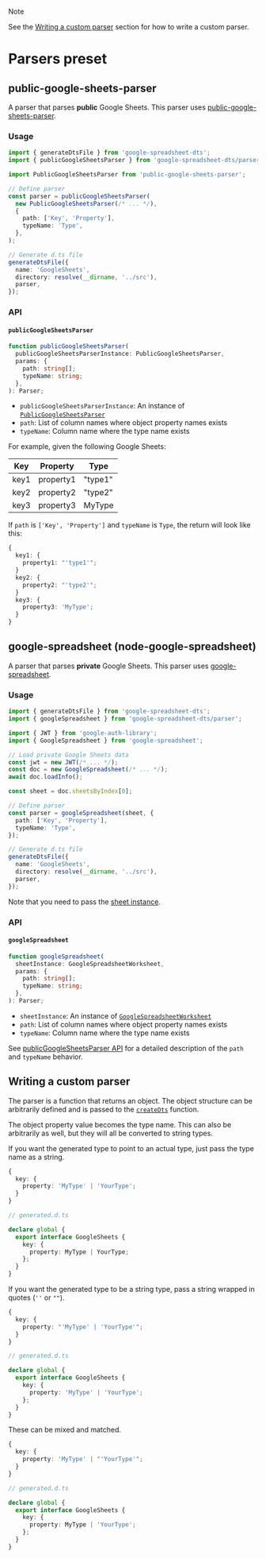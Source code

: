 > [!NOTE]
> See the [Writing a custom parser](#writing-a-custom-parser) section for how to write a custom parser.

# Parsers preset

## public-google-sheets-parser

A parser that parses **public** Google Sheets. This parser uses [public-google-sheets-parser](https://github.com/fureweb-com/public-google-sheets-parser).

### Usage

```ts
import { generateDtsFile } from 'google-spreadsheet-dts';
import { publicGoogleSheetsParser } from 'google-spreadsheet-dts/parser';

import PublicGoogleSheetsParser from 'public-google-sheets-parser';

// Define parser
const parser = publicGoogleSheetsParser(
  new PublicGoogleSheetsParser(/* ... */),
  {
    path: ['Key', 'Property'],
    typeName: 'Type',
  },
);

// Generate d.ts file
generateDtsFile({
  name: 'GoogleSheets',
  directory: resolve(__dirname, '../src'),
  parser,
});
```

### API

#### `publicGoogleSheetsParser`

```ts
function publicGoogleSheetsParser(
  publicGoogleSheetsParserInstance: PublicGoogleSheetsParser,
  params: {
    path: string[];
    typeName: string;
  },
): Parser;
```

- `publicGoogleSheetsParserInstance`: An instance of [`PublicGoogleSheetsParser`](https://github.com/fureweb-com/public-google-sheets-parser?tab=readme-ov-file#usage-example)
- `path`: List of column names where object property names exists
- `typeName`: Column name where the type name exists

For example, given the following Google Sheets:

| Key  | Property  | Type    |
| ---- | --------- | ------- |
| key1 | property1 | "type1" |
| key2 | property2 | "type2" |
| key3 | property3 | MyType  |

If `path` is `['Key', 'Property']` and `typeName` is `Type`, the return will look like this:

```ts
{
  key1: {
    property1: "'type1'";
  }
  key2: {
    property2: "'type2'";
  }
  key3: {
    property3: 'MyType';
  }
}
```

## google-spreadsheet (node-google-spreadsheet)

A parser that parses **private** Google Sheets. This parser uses [google-spreadsheet](https://github.com/theoephraim/node-google-spreadsheet).

### Usage

```ts
import { generateDtsFile } from 'google-spreadsheet-dts';
import { googleSpreadsheet } from 'google-spreadsheet-dts/parser';

import { JWT } from 'google-auth-library';
import { GoogleSpreadsheet } from 'google-spreadsheet';

// Load private Google Sheets data
const jwt = new JWT(/* ... */);
const doc = new GoogleSpreadsheet(/* ... */);
await doc.loadInfo();

const sheet = doc.sheetsByIndex[0];

// Define parser
const parser = googleSpreadsheet(sheet, {
  path: ['Key', 'Property'],
  typeName: 'Type',
});

// Generate d.ts file
generateDtsFile({
  name: 'GoogleSheets',
  directory: resolve(__dirname, '../src'),
  parser,
});
```

Note that you need to pass the [sheet instance](https://theoephraim.github.io/node-google-spreadsheet/#/classes/google-spreadsheet-worksheet).

### API

#### `googleSpreadsheet`

```ts
function googleSpreadsheet(
  sheetInstance: GoogleSpreadsheetWorksheet,
  params: {
    path: string[];
    typeName: string;
  },
): Parser;
```

- `sheetInstance`: An instance of [`GoogleSpreadsheetWorksheet`](https://theoephraim.github.io/node-google-spreadsheet/#/classes/google-spreadsheet-worksheet)
- `path`: List of column names where object property names exists
- `typeName`: Column name where the type name exists

See [publicGoogleSheetsParser API](#public-google-sheets-parser) for a detailed description of the `path` and `typeName` behavior.

## Writing a custom parser

The parser is a function that returns an object. The object structure can be arbitrarily defined and is passed to the [`createDts`](../core/createDts.ts) function.

The object property value becomes the type name. This can also be arbitrarily as well, but they will all be converted to string types.

If you want the generated type to point to an actual type, just pass the type name as a string.

```ts
{
  key: {
    property: 'MyType' | 'YourType';
  }
}
```

```ts
// generated.d.ts

declare global {
  export interface GoogleSheets {
    key: {
      property: MyType | YourType;
    };
  }
}
```

If you want the generated type to be a string type, pass a string wrapped in quotes (`''` or `""`).

```ts
{
  key: {
    property: "'MyType' | 'YourType'";
  }
}
```

```ts
// generated.d.ts

declare global {
  export interface GoogleSheets {
    key: {
      property: 'MyType' | 'YourType';
    };
  }
}
```

These can be mixed and matched.

```ts
{
  key: {
    property: 'MyType' | "'YourType'";
  }
}
```

```ts
// generated.d.ts

declare global {
  export interface GoogleSheets {
    key: {
      property: MyType | 'YourType';
    };
  }
}
```
